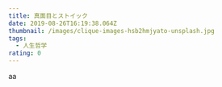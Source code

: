 ```yaml
---
title: 真面目とストイック
date: 2019-08-26T16:19:38.064Z
thumbnail: /images/clique-images-hsb2hmjyato-unsplash.jpg
tags:
  - 人生哲学
rating: 0
---
```

aa
